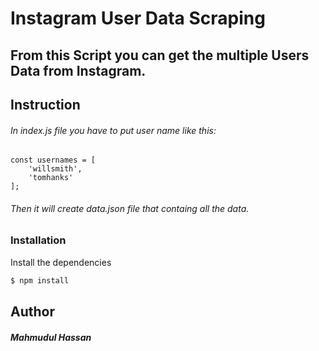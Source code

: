 # Instagram User Data Scraping

## From this Script you can get the multiple  Users Data from Instagram.

## Instruction

###### In index.js file you have to put user name like this:
```
const usernames = [
	'willsmith',
	'tomhanks'
];
```

###### Then it will create data.json file that containg all the data.

### Installation

Install the dependencies

```sh
$ npm install
```

## Author
##### Mahmudul Hassan

